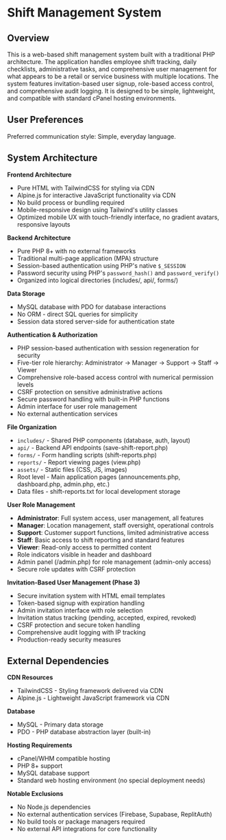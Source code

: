 # Shift Management System

## Overview

This is a web-based shift management system built with a traditional PHP architecture. The application handles employee shift tracking, daily checklists, administrative tasks, and comprehensive user management for what appears to be a retail or service business with multiple locations. The system features invitation-based user signup, role-based access control, and comprehensive audit logging. It is designed to be simple, lightweight, and compatible with standard cPanel hosting environments.

## User Preferences

Preferred communication style: Simple, everyday language.

## System Architecture

**Frontend Architecture**
- Pure HTML with TailwindCSS for styling via CDN
- Alpine.js for interactive JavaScript functionality via CDN
- No build process or bundling required
- Mobile-responsive design using Tailwind's utility classes
- Optimized mobile UX with touch-friendly interface, no gradient avatars, responsive layouts

**Backend Architecture**
- Pure PHP 8+ with no external frameworks
- Traditional multi-page application (MPA) structure
- Session-based authentication using PHP's native `$_SESSION`
- Password security using PHP's `password_hash()` and `password_verify()`
- Organized into logical directories (includes/, api/, forms/)

**Data Storage**
- MySQL database with PDO for database interactions
- No ORM - direct SQL queries for simplicity
- Session data stored server-side for authentication state

**Authentication & Authorization**
- PHP session-based authentication with session regeneration for security
- Five-tier role hierarchy: Administrator → Manager → Support → Staff → Viewer
- Comprehensive role-based access control with numerical permission levels
- CSRF protection on sensitive administrative actions
- Secure password handling with built-in PHP functions
- Admin interface for user role management
- No external authentication services

**File Organization**
- `includes/` - Shared PHP components (database, auth, layout)
- `api/` - Backend API endpoints (save-shift-report.php)
- `forms/` - Form handling scripts (shift-reports.php)
- `reports/` - Report viewing pages (view.php)
- `assets/` - Static files (CSS, JS, images)
- Root level - Main application pages (announcements.php, dashboard.php, admin.php, etc.)
- Data files - shift-reports.txt for local development storage

**User Role Management**
- **Administrator**: Full system access, user management, all features
- **Manager**: Location management, staff oversight, operational controls
- **Support**: Customer support functions, limited administrative access
- **Staff**: Basic access to shift reporting and standard features
- **Viewer**: Read-only access to permitted content
- Role indicators visible in header and dashboard
- Admin panel (/admin.php) for role management (admin-only access)
- Secure role updates with CSRF protection

**Invitation-Based User Management (Phase 3)**
- Secure invitation system with HTML email templates
- Token-based signup with expiration handling
- Admin invitation interface with role selection
- Invitation status tracking (pending, accepted, expired, revoked)
- CSRF protection and secure token handling
- Comprehensive audit logging with IP tracking
- Production-ready security measures

## External Dependencies

**CDN Resources**
- TailwindCSS - Styling framework delivered via CDN
- Alpine.js - Lightweight JavaScript framework via CDN

**Database**
- MySQL - Primary data storage
- PDO - PHP database abstraction layer (built-in)

**Hosting Requirements**
- cPanel/WHM compatible hosting
- PHP 8+ support
- MySQL database support
- Standard web hosting environment (no special deployment needs)

**Notable Exclusions**
- No Node.js dependencies
- No external authentication services (Firebase, Supabase, ReplitAuth)
- No build tools or package managers required
- No external API integrations for core functionality